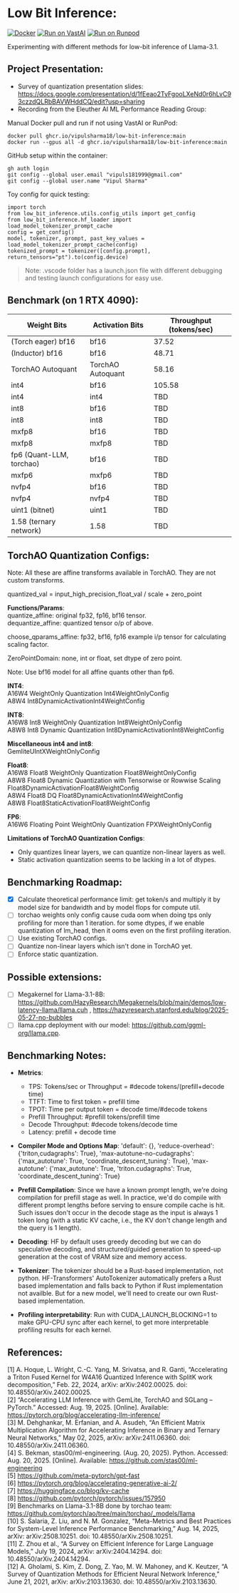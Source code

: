 # Low Bit Inference:

[![Docker](https://github.com/vipulSharma18/low-bit-inference/actions/workflows/docker-publish.yml/badge.svg)](https://github.com/vipulSharma18/low-bit-inference/actions/workflows/docker-publish.yml) [![Run on VastAI](https://img.shields.io/badge/Run_on-VastAI-blue)](https://cloud.vast.ai?ref_id=288801&template_id=9b22ab4bd296c4a6f1ce3f6eece5e6b4) [![Run on Runpod](https://img.shields.io/badge/Run_on-Runpod-green)](https://console.runpod.io/deploy?template=q0ucwygekf&ref=9969n21w)

Experimenting with different methods for low-bit inference of Llama-3.1.

## Project Presentation:
* Survey of quantization presentation slides: https://docs.google.com/presentation/d/1fEeao2TyFgooLXeNd0r6hLvC93czzdQLRbBAVWHddCQ/edit?usp=sharing
* Recording from the Eleuther AI ML Performance Reading Group: 

Manual Docker pull and run if not using VastAI or RunPod:
```
docker pull ghcr.io/vipulsharma18/low-bit-inference:main
docker run --gpus all -d ghcr.io/vipulsharma18/low-bit-inference:main
```

GitHub setup within the container:
```
gh auth login
git config --global user.email "vipuls181999@gmail.com"
git config --global user.name "Vipul Sharma"
```

Toy config for quick testing:
```
import torch
from low_bit_inference.utils.config_utils import get_config
from low_bit_inference.hf_loader import load_model_tokenizer_prompt_cache
config = get_config()
model, tokenizer, prompt, past_key_values = load_model_tokenizer_prompt_cache(config)
tokenized_prompt = tokenizer([config.prompt], return_tensors="pt").to(config.device)
```

> Note: .vscode folder has a launch.json file with different debugging and testing launch configurations for easy use.

## Benchmark (on 1 RTX 4090):
| Weight Bits | Activation Bits | Throughput (tokens/sec) |
|-------------|-----------------|-------------------------|
| (Torch eager) bf16 | bf16 | 37.52 |
| (Inductor) bf16 | bf16 | 48.71 |
| TorchAO Autoquant | TorchAO Autoquant | 58.16 |
| int4 | bf16 | 105.58 |
| int4 | int4 | TBD |
| int8 | bf16 | TBD |
| int8 | int8 | TBD |
| mxfp8 | bf16 | TBD |
| mxfp8 | mxfp8 | TBD |
| fp6 (Quant-LLM, torchao) | bf16 | TBD |
| mxfp6 | mxfp6 | TBD |
| nvfp4 | bf16 | TBD |
| nvfp4 | nvfp4 | TBD |
| uint1 (bitnet) | uint1 | TBD |
| 1.58 (ternary network) | 1.58 | TBD |

## TorchAO Quantization Configs:
Note: All these are affine transforms available in TorchAO. They are not custom transforms.

quantized_val = input_high_precision_float_val / scale + zero_point

**Functions/Params**:      
quantize_affine: original fp32, fp16, bf16 tensor.      
dequantize_affine: quantized tensor o/p of above.       

choose_qparams_affine: fp32, bf16, fp16 example i/p tensor for calculating scaling factor.

ZeroPointDomain: none, int or float, set dtype of zero point.

Note: Use bf16 model for all affine quants other than fp6.

**INT4**:       
A16W4 WeightOnly Quantization Int4WeightOnlyConfig    
A8W4 Int8DynamicActivationInt4WeightConfig    

**INT8**:       
A16W8 Int8 WeightOnly Quantization Int8WeightOnlyConfig     
A8W8 Int8 Dynamic Quantization Int8DynamicActivationInt8WeightConfig               

**Miscellaneous int4 and int8**:                
GemliteUIntXWeightOnlyConfig

**Float8**:     
A16W8 Float8 WeightOnly Quantization Float8WeightOnlyConfig     
A8W8 Float8 Dynamic Quantization with Tensorwise or Rowwise Scaling Float8DynamicActivationFloat8WeightConfig       
A8W4 Float8 DQ Float8DynamicActivationInt4WeightConfig      
A8W8 Float8StaticActivationFloat8WeightConfig       

**FP6**:        
A16W6 Floating Point WeightOnly Quantization FPXWeightOnlyConfig        

**Limitations of TorchAO Quantization Configs**:
* Only quantizes linear layers, we can quantize non-linear layers as well.
* Static activation quantization seems to be lacking in a lot of dtypes.

## Benchmarking Roadmap:
- [x] Calculate theoretical performance limit: get token/s and multiply it by model size for bandwidth and by model flops for compute util.
- [ ] torchao weights only config cause cuda oom when doing tps only profiling for more than 1 iteration. for some dtypes, if we enable quantization of lm_head, then it ooms even on the first profiling iteration.
- [ ] Use existing TorchAO configs.
- [ ] Quantize non-linear layers which isn't done in TorchAO yet.
- [ ] Enforce static quantization.

## Possible extensions:
- [ ] Megakernel for Llama-3.1-8B: https://github.com/HazyResearch/Megakernels/blob/main/demos/low-latency-llama/llama.cuh , https://hazyresearch.stanford.edu/blog/2025-05-27-no-bubbles
- [ ] llama.cpp deployment with our model: https://github.com/ggml-org/llama.cpp.

## Benchmarking Notes:
* **Metrics**:
    * TPS: Tokens/sec or Throughput = #decode tokens/(prefill+decode time)
    * TTFT: Time to first token = prefill time
    * TPOT: Time per output token = decode time/#decode tokens
    * Prefill Throughput: #prefill tokens/prefill time
    * Decode Throughput: #decode tokens/decode time
    * Latency: prefill + decode time

* **Compiler Mode and Options Map**: 'default': {}, 'reduce-overhead': {'triton,cudagraphs': True}, 'max-autotune-no-cudagraphs': {'max_autotune': True, 'coordinate_descent_tuning': True}, 'max-autotune': {'max_autotune': True, 'triton.cudagraphs': True, 'coordinate_descent_tuning': True}

* **Prefill Compilation**: Since we have a known prompt length, we're doing compilation for prefill stage as well. In practice, we'd do compile with different prompt lengths before serving to ensure compile cache is hit. Such issues don't occur in the decode stage as the input is always 1 token long (with a static KV cache, i.e., the KV don't change length and the query is 1 length).

* **Decoding**: HF by default uses greedy decoding but we can do speculative decoding, and structured/guided generation to speed-up generation at the cost of VRAM size and memory access.

* **Tokenizer**: The tokenizer should be a Rust-based implementation, not python. HF-Transformers' AutoTokenizer automatically prefers a Rust based implementation and falls back to Python if Rust implementation not availble. But for a new model, we'll need to create our own Rust-based implementation.

* **Profiling interpretability**: Run with CUDA_LAUNCH_BLOCKING=1 to make GPU-CPU sync after each kernel, to get more interpretable profiling results for each kernel.

## References:
[1] A. Hoque, L. Wright, C.-C. Yang, M. Srivatsa, and R. Ganti, “Accelerating a Triton Fused Kernel for W4A16 Quantized Inference with SplitK work decomposition,” Feb. 22, 2024, arXiv: arXiv:2402.00025. doi: 10.48550/arXiv.2402.00025.    
[2] “Accelerating LLM Inference with GemLite, TorchAO and SGLang – PyTorch.” Accessed: Aug. 19, 2025. [Online]. Available: https://pytorch.org/blog/accelerating-llm-inference/    
[3] M. Dehghankar, M. Erfanian, and A. Asudeh, “An Efficient Matrix Multiplication Algorithm for Accelerating Inference in Binary and Ternary Neural Networks,” May 02, 2025, arXiv: arXiv:2411.06360. doi: 10.48550/arXiv.2411.06360.    
[4] S. Bekman, stas00/ml-engineering. (Aug. 20, 2025). Python. Accessed: Aug. 20, 2025. [Online]. Available: https://github.com/stas00/ml-engineering          
[5] https://github.com/meta-pytorch/gpt-fast                    
[6] https://pytorch.org/blog/accelerating-generative-ai-2/                     
[7] https://huggingface.co/blog/kv-cache      
[8] https://github.com/pytorch/pytorch/issues/157950        
[9] Benchmarks on Llama-3.1-8B done by torchao team: https://github.com/pytorch/ao/tree/main/torchao/_models/llama       
[10] S. Salaria, Z. Liu, and N. M. Gonzalez, “Meta-Metrics and Best Practices for System-Level Inference Performance Benchmarking,” Aug. 14, 2025, arXiv: arXiv:2508.10251. doi: 10.48550/arXiv.2508.10251.          
[11] Z. Zhou et al., “A Survey on Efficient Inference for Large Language Models,” July 19, 2024, arXiv: arXiv:2404.14294. doi: 10.48550/arXiv.2404.14294.            
[12] A. Gholami, S. Kim, Z. Dong, Z. Yao, M. W. Mahoney, and K. Keutzer, “A Survey of Quantization Methods for Efficient Neural Network Inference,” June 21, 2021, arXiv: arXiv:2103.13630. doi: 10.48550/arXiv.2103.13630.
